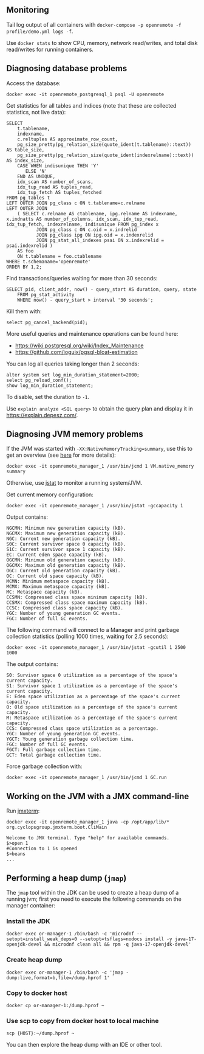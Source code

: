 ## Monitoring

Tail log output of all containers with `docker-compose -p openremote -f profile/demo.yml logs -f`.

Use `docker stats` to show CPU, memory, network read/writes, and total disk read/writes for running containers.

## Diagnosing database problems

Access the database:

```
docker exec -it openremote_postgresql_1 psql -U openremote
```

Get statistics for all tables and indices (note that these are collected statistics, not live data):

```
SELECT
    t.tablename,
    indexname,
    c.reltuples AS approximate_row_count,
    pg_size_pretty(pg_relation_size(quote_ident(t.tablename)::text)) AS table_size,
    pg_size_pretty(pg_relation_size(quote_ident(indexrelname)::text)) AS index_size,
    CASE WHEN indisunique THEN 'Y'
       ELSE 'N'
    END AS UNIQUE,
    idx_scan AS number_of_scans,
    idx_tup_read AS tuples_read,
    idx_tup_fetch AS tuples_fetched
FROM pg_tables t
LEFT OUTER JOIN pg_class c ON t.tablename=c.relname
LEFT OUTER JOIN
    ( SELECT c.relname AS ctablename, ipg.relname AS indexname, x.indnatts AS number_of_columns, idx_scan, idx_tup_read, idx_tup_fetch, indexrelname, indisunique FROM pg_index x
           JOIN pg_class c ON c.oid = x.indrelid
           JOIN pg_class ipg ON ipg.oid = x.indexrelid
           JOIN pg_stat_all_indexes psai ON x.indexrelid = psai.indexrelid )
    AS foo
    ON t.tablename = foo.ctablename
WHERE t.schemaname='openremote'
ORDER BY 1,2;
```

Find transactions/queries waiting for more than 30 seconds:

```
SELECT pid, client_addr, now() - query_start AS duration, query, state
    FROM pg_stat_activity
    WHERE now() - query_start > interval '30 seconds';
```

Kill them with:

```
select pg_cancel_backend(pid);
```

More useful queries and maintenance operations can be found here:

* https://wiki.postgresql.org/wiki/Index_Maintenance
* https://github.com/ioguix/pgsql-bloat-estimation

You can log all queries taking longer than 2 seconds:

```
alter system set log_min_duration_statement=2000;
select pg_reload_conf();
show log_min_duration_statement;
```

To disable, set the duration to `-1`.

Use `explain analyze <SQL query>` to obtain the query plan and display it in https://explain.depesz.com/.

## Diagnosing JVM memory problems

If the JVM was started with `-XX:NativeMemoryTracking=summary`, use this to get an overview (see [here](http://trustmeiamadeveloper.com/2016/03/18/where-is-my-memory-java/) for more details):

```
docker exec -it openremote_manager_1 /usr/bin/jcmd 1 VM.native_memory summary
```

Otherwise, use [jstat](https://docs.oracle.com/javase/8/docs/technotes/tools/unix/jstat.html) to monitor a running system/JVM. 

Get current memory configuration:

```
docker exec -it openremote_manager_1 /usr/bin/jstat -gccapacity 1
```

Output contains:

```
NGCMN: Minimum new generation capacity (kB).
NGCMX: Maximum new generation capacity (kB).
NGC: Current new generation capacity (kB).
S0C: Current survivor space 0 capacity (kB).
S1C: Current survivor space 1 capacity (kB).
EC: Current eden space capacity (kB).
OGCMN: Minimum old generation capacity (kB).
OGCMX: Maximum old generation capacity (kB).
OGC: Current old generation capacity (kB).
OC: Current old space capacity (kB).
MCMN: Minimum metaspace capacity (kB).
MCMX: Maximum metaspace capacity (kB).
MC: Metaspace capacity (kB).
CCSMN: Compressed class space minimum capacity (kB).
CCSMX: Compressed class space maximum capacity (kB).
CCSC: Compressed class space capacity (kB).
YGC: Number of young generation GC events.
FGC: Number of full GC events.
```

The following command will connect to a Manager and print garbage collection statistics (polling 1000 times, waiting for 2.5 seconds):

```
docker exec -it openremote_manager_1 /usr/bin/jstat -gcutil 1 2500 1000
```

The output contains:

```
S0: Survivor space 0 utilization as a percentage of the space's current capacity.
S1: Survivor space 1 utilization as a percentage of the space's current capacity.
E: Eden space utilization as a percentage of the space's current capacity.
O: Old space utilization as a percentage of the space's current capacity.
M: Metaspace utilization as a percentage of the space's current capacity.
CCS: Compressed class space utilization as a percentage.
YGC: Number of young generation GC events.
YGCT: Young generation garbage collection time.
FGC: Number of full GC events.
FGCT: Full garbage collection time.
GCT: Total garbage collection time.
```

Force garbage collection with: 

```
docker exec -it openremote_manager_1 /usr/bin/jcmd 1 GC.run
```

## Working on the JVM with a JMX command-line

Run [jmxterm](http://wiki.cyclopsgroup.org/jmxterm/manual.html):

```
docker exec -it openremote_manager_1 java -cp /opt/app/lib/* org.cyclopsgroup.jmxterm.boot.CliMain

Welcome to JMX terminal. Type "help" for available commands.
$>open 1
#Connection to 1 is opened
$>beans
...
```

## Performing a heap dump (`jmap`)

The `jmap` tool within the JDK can be used to create a heap dump of a running jvm; first you need to execute the following commands on the manager container:

### Install the JDK
```
docker exec or-manager-1 /bin/bash -c 'microdnf --setopt=install_weak_deps=0 --setopt=tsflags=nodocs install -y java-17-openjdk-devel && microdnf clean all && rpm -q java-17-openjdk-devel'
```

### Create heap dump
```
docker exec or-manager-1 /bin/bash -c 'jmap -dump:live,format=b,file=/dump.hprof 1'
```

### Copy to docker host
```
docker cp or-manager-1:/dump.hprof ~
```

### Use scp to copy from docker host to local machine
```
scp {HOST}:~/dump.hprof ~
```

You can then explore the heap dump with an IDE or other tool.